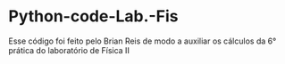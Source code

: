 # Python-code-Lab.-Fis

Esse código foi feito pelo Brian Reis de modo a auxiliar os cálculos da 6° prática do laboratório de Física II
